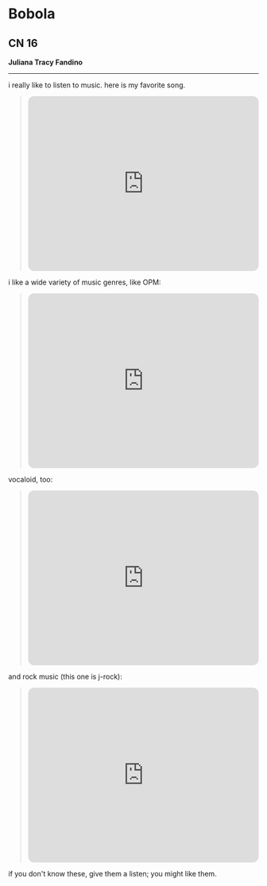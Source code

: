 # Bobola
## CN 16
**Juliana Tracy Fandino** 

---
i really like to listen to music. here is my favorite song. 
> <iframe style="border-radius:12px" src="https://open.spotify.com/embed/track/2BHj31ufdEqVK5CkYDp9mA?utm_source=generator" width="100%" height="352" frameBorder="0" allowfullscreen="" allow="autoplay; clipboard-write; encrypted-media; fullscreen; picture-in-picture" loading="lazy"></iframe>

i like a wide variety of music genres, like OPM:
> <iframe style="border-radius:12px" src="https://open.spotify.com/embed/track/1sGSzOSb8cJ3xhQW7q2a4g?utm_source=generator" width="100%" height="352" frameBorder="0" allowfullscreen="" allow="autoplay; clipboard-write; encrypted-media; fullscreen; picture-in-picture" loading="lazy"></iframe>

vocaloid, too:
> <iframe style="border-radius:12px" src="https://open.spotify.com/embed/track/4NN46C9Wznv1vVWqFhE9wn?utm_source=generator" width="100%" height="352" frameBorder="0" allowfullscreen="" allow="autoplay; clipboard-write; encrypted-media; fullscreen; picture-in-picture" loading="lazy"></iframe>

and rock music (this one is j-rock):
> <iframe style="border-radius:12px" src="https://open.spotify.com/embed/track/0FuFovPx3x77CRFtt22Q3H?utm_source=generator" width="100%" height="352" frameBorder="0" allowfullscreen="" allow="autoplay; clipboard-write; encrypted-media; fullscreen; picture-in-picture" loading="lazy"></iframe>

if you don't know these, give them a listen; you might like them.
